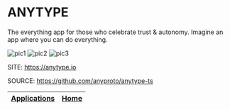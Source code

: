 # ANYTYPE

 The everything app for those who celebrate trust & autonomy. Imagine an app where you can do everything.
 
 ![pic1](https://anytype.io/assets/usecases/Recipe%20book.jpg) ![pic2](https://anytype.io/assets/usecases/Vault.jpg) ![pic3](https://anytype.io/assets/usecases/Knowledge%20base.jpg)

 SITE: https://anytype.io
 
 SOURCE: https://github.com/anyproto/anytype-ts

 | [Applications](https://portable-linux-apps.github.io/apps.html) | [Home](https://portable-linux-apps.github.io)
 | --- | --- |
